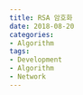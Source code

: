 ```yaml
---
title: RSA 암호화
date: 2018-08-20
categories:
- Algorithm
tags:
- Development
- Algorithm
- Network
---
```


